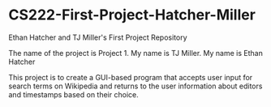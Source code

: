 # CS222-First-Project-Hatcher-Miller
Ethan Hatcher and TJ Miller's First Project Repository

The name of the project is Project 1. 
My name is TJ Miller.
My name is Ethan Hatcher

This project is to create a GUI-based program that accepts user input for search terms on Wikipedia and returns to the user information about editors and timestamps based on their choice.
